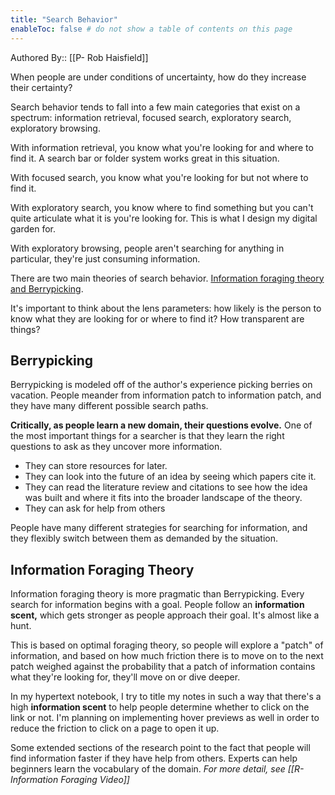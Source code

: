 ```yaml
---
title: "Search Behavior"
enableToc: false # do not show a table of contents on this page
---
```

Authored By:: [[P- Rob Haisfield]]

When people are under conditions of uncertainty, how do they increase their certainty?

Search behavior tends to fall into a few main categories that exist on a spectrum: information retrieval, focused search, exploratory search, exploratory browsing.  

With information retrieval, you know what you're looking for and where to find it. A search bar or folder system works great in this situation.

With focused search, you know what you're looking for but not where to find it.

With exploratory search, you know where to find something but you can't quite articulate what it is you're looking for. This is what I design my digital garden for.

With exploratory browsing, people aren't searching for anything in particular, they're just consuming information.

There are two main theories of search behavior. [Information foraging theory and Berrypicking](https://doi.org/10.1177%2F0165551517713168).  

It's important to think about the lens parameters: how likely is the person to know what they are looking for or where to find it? How transparent are things?

## Berrypicking
Berrypicking is modeled off of the author's experience picking berries on vacation. People meander from information patch to information patch, and they have many different possible search paths.

**Critically, as people learn a new domain, their questions evolve.** One of the most important things for a searcher is that they learn the right questions to ask as they uncover more information.

- They can store resources for later.
- They can look into the future of an idea by seeing which papers cite it.
- They can read the literature review and citations to see how the idea was built and where it fits into the broader landscape of the theory.
- They can ask for help from others

People have many different strategies for searching for information, and they flexibly switch between them as demanded by the situation.

## Information Foraging Theory
Information foraging theory is more pragmatic than Berrypicking. Every search for information begins with a goal. People follow an **information scent,** which gets stronger as people approach their goal. It's almost like a hunt.  

This is based on optimal foraging theory, so people will explore a "patch" of information, and based on how much friction there is to move on to the next patch weighed against the probability that a patch of information contains what they're looking for, they'll move on or dive deeper.

In my hypertext notebook, I try to title my notes in such a way that there's a high **information scent** to help people determine whether to click on the link or not. I'm planning on implementing hover previews as well in order to reduce the friction to click on a page to open it up.

Some extended sections of the research point to the fact that people will find information faster if they have help from others. Experts can help beginners learn the vocabulary of the domain. *For more detail, see [[R- Information Foraging Video]]*
